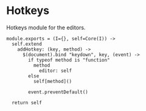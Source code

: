 Hotkeys
=======

Hotkeys module for the editors.

    module.exports = (I={}, self=Core(I)) ->
      self.extend
        addHotkey: (key, method) ->
          $(document).bind "keydown", key, (event) ->
            if typeof method is "function"
              method
                editor: self
            else
              self[method]()

            event.preventDefault()

      return self
